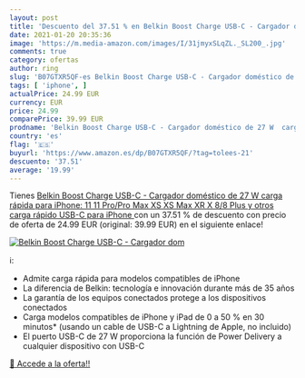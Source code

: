 ```yaml
---
layout: post
title: 'Descuento del 37.51 % en Belkin Boost Charge USB-C - Cargador dom'
date: 2021-01-20 20:35:36
image: 'https://m.media-amazon.com/images/I/31jmyxSLqZL._SL200_.jpg'
comments: true
category: ofertas
author: ring
slug: 'B07GTXR5QF-es Belkin Boost Charge USB-C - Cargador doméstico de 27 W...'
tags: [ 'iphone', ]
actualPrice: 24.99 EUR
currency: EUR
price: 24.99
comparePrice: 39.99 EUR
prodname: 'Belkin Boost Charge USB-C - Cargador doméstico de 27 W  carga rápida para iPhone: 11  11 Pro/Pro Max  XS  XS Max  XR  X  8/8 Plus y otros  carga rápido USB-C para iPhone '
country: 'es'
flag: '🇪🇸'
buyurl: 'https://www.amazon.es/dp/B07GTXR5QF/?tag=tolees-21'
descuento: '37.51'
average: '19.99'
---
```


Tienes [Belkin Boost Charge USB-C - Cargador doméstico de 27 W  carga rápida para iPhone: 11  11 Pro/Pro Max  XS  XS Max  XR  X  8/8 Plus y otros  carga rápido USB-C para iPhone ](https://www.amazon.es/dp/B07GTXR5QF/?tag=tolees-21) con un 37.51 % de descuento con precio de oferta de 24.99 EUR (original: 39.99 EUR) en el siguiente enlace!

[![Belkin Boost Charge USB-C - Cargador dom](https://m.media-amazon.com/images/I/31jmyxSLqZL._SL200_.jpg)](https://www.amazon.es/dp/B07GTXR5QF/?tag=tolees-21)

ℹ️:

- Admite carga rápida para modelos compatibles de iPhone
- La diferencia de Belkin: tecnología e innovación durante más de 35 años
- La garantía de los equipos conectados protege a los dispositivos conectados
- Carga modelos compatibles de iPhone y iPad de 0 a 50 % en 30 minutos* (usando un cable de USB-C a Lightning de Apple, no incluido)
- El puerto USB-C de 27 W proporciona la función de Power Delivery a cualquier dispositivo con USB-C

[🛒 Accede a la oferta!!](https://www.amazon.es/dp/B07GTXR5QF/?tag=tolees-21)
